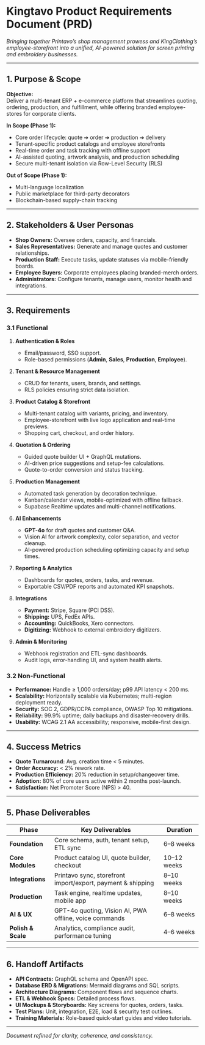 # Kingtavo Product Requirements Document (PRD)

_Bringing together Printavo’s shop management prowess and KingClothing’s employee-storefront into a unified, AI-powered solution for screen printing and embroidery businesses._

---

## 1. Purpose & Scope

**Objective:**  
Deliver a multi-tenant ERP + e-commerce platform that streamlines quoting, ordering, production, and fulfillment, while offering branded employee-stores for corporate clients.

**In Scope (Phase 1):**  
- Core order lifecycle: quote ➔ order ➔ production ➔ delivery  
- Tenant-specific product catalogs and employee storefronts  
- Real-time order and task tracking with offline support  
- AI-assisted quoting, artwork analysis, and production scheduling  
- Secure multi-tenant isolation via Row-Level Security (RLS)

**Out of Scope (Phase 1):**  
- Multi-language localization  
- Public marketplace for third-party decorators  
- Blockchain-based supply-chain tracking

---

## 2. Stakeholders & User Personas

- **Shop Owners:** Oversee orders, capacity, and financials.  
- **Sales Representatives:** Generate and manage quotes and customer relationships.  
- **Production Staff:** Execute tasks, update statuses via mobile-friendly boards.  
- **Employee Buyers:** Corporate employees placing branded-merch orders.  
- **Administrators:** Configure tenants, manage users, monitor health and integrations.

---

## 3. Requirements

### 3.1 Functional

1. **Authentication & Roles**  
   - Email/password, SSO support.  
   - Role-based permissions (**Admin**, **Sales**, **Production**, **Employee**).

2. **Tenant & Resource Management**  
   - CRUD for tenants, users, brands, and settings.  
   - RLS policies ensuring strict data isolation.

3. **Product Catalog & Storefront**  
   - Multi-tenant catalog with variants, pricing, and inventory.  
   - Employee-storefront with live logo application and real-time previews.  
   - Shopping cart, checkout, and order history.

4. **Quotation & Ordering**  
   - Guided quote builder UI + GraphQL mutations.  
   - AI-driven price suggestions and setup-fee calculations.  
   - Quote-to-order conversion and status tracking.

5. **Production Management**  
   - Automated task generation by decoration technique.  
   - Kanban/calendar views, mobile-optimized with offline fallback.  
   - Supabase Realtime updates and multi-channel notifications.

6. **AI Enhancements**  
   - **GPT-4o** for draft quotes and customer Q&A.  
   - Vision AI for artwork complexity, color separation, and vector cleanup.  
   - AI-powered production scheduling optimizing capacity and setup times.

7. **Reporting & Analytics**  
   - Dashboards for quotes, orders, tasks, and revenue.  
   - Exportable CSV/PDF reports and automated KPI snapshots.

8. **Integrations**  
   - **Payment:** Stripe, Square (PCI DSS).  
   - **Shipping:** UPS, FedEx APIs.  
   - **Accounting:** QuickBooks, Xero connectors.  
   - **Digitizing:** Webhook to external embroidery digitizers.

9. **Admin & Monitoring**  
   - Webhook registration and ETL-sync dashboards.  
   - Audit logs, error-handling UI, and system health alerts.

### 3.2 Non-Functional

- **Performance:** Handle ≥ 1,000 orders/day; p99 API latency < 200 ms.  
- **Scalability:** Horizontally scalable via Kubernetes; multi-region deployment ready.  
- **Security:** SOC 2, GDPR/CCPA compliance, OWASP Top 10 mitigations.  
- **Reliability:** 99.9% uptime; daily backups and disaster-recovery drills.  
- **Usability:** WCAG 2.1 AA accessibility; responsive, mobile-first design.

---

## 4. Success Metrics

- **Quote Turnaround:** Avg. creation time < 5 minutes.  
- **Order Accuracy:** < 2% rework rate.  
- **Production Efficiency:** 20% reduction in setup/changeover time.  
- **Adoption:** 80% of core users active within 2 months post-launch.  
- **Satisfaction:** Net Promoter Score (NPS) > 40.

---

## 5. Phase Deliverables

| Phase          | Key Deliverables                                         | Duration      |
| -------------- | --------------------------------------------------------| ------------- |
| **Foundation**   | Core schema, auth, tenant setup, ETL sync               | 6–8 weeks     |
| **Core Modules** | Product catalog UI, quote builder, checkout              | 10–12 weeks   |
| **Integrations** | Printavo sync, storefront import/export, payment & shipping | 8–10 weeks    |
| **Production**   | Task engine, realtime updates, mobile app                 | 8–10 weeks    |
| **AI & UX**      | GPT-4o quoting, Vision AI, PWA offline, voice commands   | 6–8 weeks     |
| **Polish & Scale** | Analytics, compliance audit, performance tuning         | 4–6 weeks     |

---

## 6. Handoff Artifacts

- **API Contracts:** GraphQL schema and OpenAPI spec.  
- **Database ERD & Migrations:** Mermaid diagrams and SQL scripts.  
- **Architecture Diagrams:** Component flows and sequence charts.  
- **ETL & Webhook Specs:** Detailed process flows.  
- **UI Mockups & Storyboards:** Key screens for quotes, orders, tasks.  
- **Test Plans:** Unit, integration, E2E, load & security test outlines.  
- **Training Materials:** Role-based quick-start guides and video tutorials.

---

*Document refined for clarity, coherence, and consistency.*